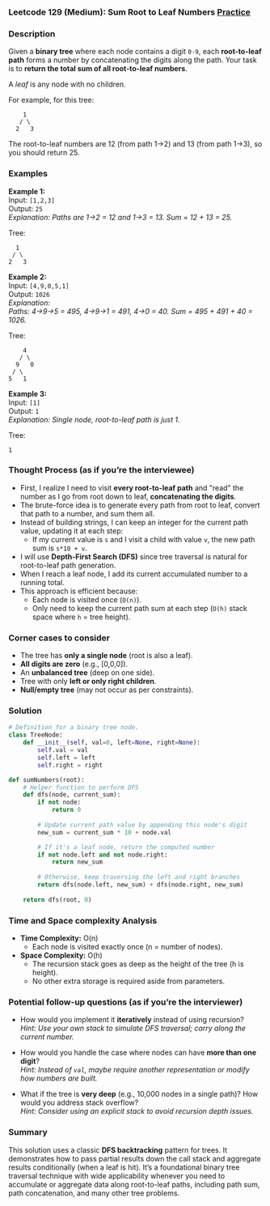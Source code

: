 ### Leetcode 129 (Medium): Sum Root to Leaf Numbers [Practice](https://leetcode.com/problems/sum-root-to-leaf-numbers)

### Description  
Given a **binary tree** where each node contains a digit `0-9`, each **root-to-leaf path** forms a number by concatenating the digits along the path. Your task is to **return the total sum of all root-to-leaf numbers**.

A *leaf* is any node with no children.

For example, for this tree:
```
    1
   / \
  2   3
```
The root-to-leaf numbers are 12 (from path 1→2) and 13 (from path 1→3), so you should return 25.

### Examples  

**Example 1:**  
Input: `[1,2,3]`  
Output: `25`  
*Explanation: Paths are 1→2 = 12 and 1→3 = 13. Sum = 12 + 13 = 25.*  

Tree:

```
  1
 / \
2   3
```

**Example 2:**  
Input: `[4,9,0,5,1]`  
Output: `1026`  
*Explanation:  
Paths: 4→9→5 = 495, 4→9→1 = 491, 4→0 = 40. Sum = 495 + 491 + 40 = 1026.*  

Tree:
```
    4
   / \
  9   0
 / \
5   1
```

**Example 3:**  
Input: `[1]`  
Output: `1`  
*Explanation: Single node, root-to-leaf path is just 1.*  

Tree:
```
1
```

### Thought Process (as if you’re the interviewee)  
- First, I realize I need to visit **every root-to-leaf path** and "read" the number as I go from root down to leaf, **concatenating the digits**.
- The brute-force idea is to generate every path from root to leaf, convert that path to a number, and sum them all.
- Instead of building strings, I can keep an integer for the current path value, updating it at each step:
  - If my current value is `s` and I visit a child with value `v`, the new path sum is `s*10 + v`.
- I will use **Depth-First Search (DFS)** since tree traversal is natural for root-to-leaf path generation.
- When I reach a leaf node, I add its current accumulated number to a running total.
- This approach is efficient because:
  - Each node is visited once (`O(n)`).
  - Only need to keep the current path sum at each step (`O(h)` stack space where `h` = tree height).

### Corner cases to consider  
- The tree has **only a single node** (root is also a leaf).
- **All digits are zero** (e.g., [0,0,0]).
- An **unbalanced tree** (deep on one side).
- Tree with only **left or only right children**.
- **Null/empty tree** (may not occur as per constraints).

### Solution

```python
# Definition for a binary tree node.
class TreeNode:
    def __init__(self, val=0, left=None, right=None):
        self.val = val
        self.left = left
        self.right = right

def sumNumbers(root):
    # Helper function to perform DFS
    def dfs(node, current_sum):
        if not node:
            return 0
        
        # Update current path value by appending this node's digit
        new_sum = current_sum * 10 + node.val

        # If it's a leaf node, return the computed number
        if not node.left and not node.right:
            return new_sum
        
        # Otherwise, keep traversing the left and right branches
        return dfs(node.left, new_sum) + dfs(node.right, new_sum)
    
    return dfs(root, 0)
```

### Time and Space complexity Analysis  

- **Time Complexity:** O(n)
  - Each node is visited exactly once (n = number of nodes).
- **Space Complexity:** O(h)
  - The recursion stack goes as deep as the height of the tree (h is height).
  - No other extra storage is required aside from parameters.

### Potential follow-up questions (as if you’re the interviewer)  

- How would you implement it **iteratively** instead of using recursion?  
  *Hint: Use your own stack to simulate DFS traversal; carry along the current number.*

- How would you handle the case where nodes can have **more than one digit**?  
  *Hint: Instead of `val`, maybe require another representation or modify how numbers are built.*

- What if the tree is **very deep** (e.g., 10,000 nodes in a single path)? How would you address stack overflow?  
  *Hint: Consider using an explicit stack to avoid recursion depth issues.*

### Summary
This solution uses a classic **DFS backtracking** pattern for trees. It demonstrates how to pass partial results down the call stack and aggregate results conditionally (when a leaf is hit). It’s a foundational binary tree traversal technique with wide applicability whenever you need to accumulate or aggregate data along root-to-leaf paths, including path sum, path concatenation, and many other tree problems.